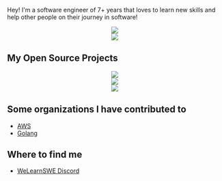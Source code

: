 Hey! I'm a software engineer of 7+ years that loves to learn new skills and help other people on their journey in software!

<div align="center">
  <img src="https://github-readme-stats-pi-hazel-84.vercel.app/api?username=it-me-joda&show=prs_merged,prs_merged_percentage&show_icons=true&count_private=true&disable_animations=false&rank_icon=percentile&theme=github_dark&include_all_commits=true&number_format=long&cache_seconds=600"/>
</div>
<div align="center">
  <img src="https://github-readme-stats-pi-hazel-84.vercel.app/api/top-langs/?username=it-me-joda&layout=compact&theme=github_dark&&hide=ShaderLab,HLSL,Mathematica,Vue,Java,CSS,SCSS,C#&cache_seconds=600"/>
</div>

## My Open Source Projects
<div align="center">
  <a href="https://github.com/it-me-joda/parse-my-file" align="center">
    <img src="https://github-readme-stats.vercel.app/api/pin/?username=it-me-joda&repo=parse-my-file&show_owner=true&theme=github_dark"/>
  </a>
</div>
<div align="center">
  <a href="https://github.com/it-me-joda/airthings-api">
    <img src="https://github-readme-stats.vercel.app/api/pin/?username=it-me-joda&repo=airthings-api&show_owner=true&theme=github_dark" />
  </a>
</div>
<div align="center">
  <a href="https://github.com/it-me-joda/airthings-api">
    <img src="https://github-readme-stats.vercel.app/api/pin/?username=it-me-joda&repo=botware-discord&show_owner=true&theme=github_dark" />
  </a>
</div>

## Some organizations I have contributed to
- [AWS](https://github.com/aws)
- [Golang](https://github.com/golang)

## Where to find me
- [WeLearnSWE Discord](https://discord.gg/rjb2gmrZQ9)




